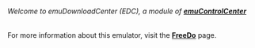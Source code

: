 ###### Welcome to emuDownloadCenter (EDC), a module of [**emuControlCenter**](https://github.com/PhoenixInteractiveNL/emuControlCenter/wiki/)

For more information about this emulator, visit the [**FreeDo**](https://github.com/PhoenixInteractiveNL/emuDownloadCenter/wiki/Emulator-freedo#menu) page.
